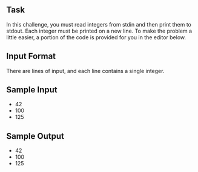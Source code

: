 ## Task

In this challenge, you must read  integers from stdin and then print them to stdout. Each integer must be printed on a new line. To make the problem a little easier, a portion of the code is provided for you in the editor below.

## Input Format

There are  lines of input, and each line contains a single integer.

## Sample Input

- 42
- 100
- 125

## Sample Output

- 42
- 100
- 125
